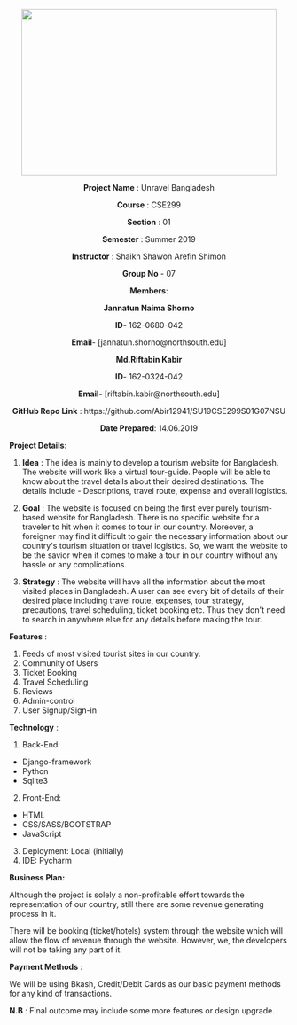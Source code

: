 <html><body><p align="center">
  <img width="460" height="300" src="https://elmsprodcdnendpoint.azureedge.net/attachments/15/2bfe67c5-2678-e011-969d-0030487d8897/46f5b6ce-3ea8-47ed-8444-80b87ed980cd.png">
</p>

<p align ="center"><b>Project Name</b> : Unravel Bangladesh</p>

<p align ="center"><b>Course</b> : CSE299</p>

<p align ="center"><b>Section</b> : 01</p>

<p align ="center"><b>Semester</b> : Summer 2019</p>

<p align ="center"><b>Instructor</b> : Shaikh Shawon Arefin Shimon</p>

<p align ="center"><b>Group No</b> - 07</p>

<p align ="center"><b>Members</b>:</p>

<p align ="center"><b>Jannatun Naima Shorno</b></p>

<p align ="center"><b>ID</b>- 162-0680-042</p>

<p align ="center"><b>Email</b>- [jannatun.shorno@northsouth.edu]</p>

<p align ="center"><b>Md.Riftabin Kabir</b></p>

<p align ="center"><b>ID</b>- 162-0324-042</p>

<p align ="center"><b>Email</b>- [riftabin.kabir@northsouth.edu]</p>

 <p align ="center"><b>GitHub Repo Link</b> : https://github.com/Abir12941/SU19CSE299S01G07NSU</p>

<p align ="center"><b>Date Prepared</b>: 14.06.2019</p>
</body>
</html>


**Project Details**:

1.  **Idea** :  The idea is mainly to develop a tourism website for Bangladesh. The website will work like a virtual tour-guide. People will be able to know about the travel details about their desired destinations. The details include - Descriptions, travel route, expense and overall logistics.

1.  **Goal** : The website is focused on being the first ever purely tourism-based website for Bangladesh. There is no specific website for a traveler to hit when it comes to tour in our country. Moreover, a foreigner may find it difficult to gain the necessary information about our country&#39;s tourism situation or travel logistics. So, we want the website to be the savior when it comes to make a tour in our country without any hassle or any complications.

1.  **Strategy** : The website will have all the information about the most visited places in Bangladesh. A user can see every bit of details of their desired place including travel route, expenses, tour strategy, precautions, travel scheduling, ticket booking etc. Thus they don&#39;t need to search in anywhere else for any details before making the tour.


**Features** :

1. Feeds of most visited tourist sites in our country.
2. Community of Users
3. Ticket Booking
4. Travel Scheduling
5. Reviews
6. Admin-control
7. User Signup/Sign-in

**Technology** :

1. Back-End:
  * Django-framework
  * Python
  * Sqlite3
2. Front-End:
  * HTML
  * CSS/SASS/BOOTSTRAP
  * JavaScript
3. Deployment:  Local (initially)
4. IDE: Pycharm

**Business Plan:**

Although the project is solely a non-profitable effort towards the representation of our country, still there are some revenue generating process in it.

There will be booking (ticket/hotels) system through the website which will allow the flow of revenue through the website. However, we, the developers will not be taking any part of it.

**Payment Methods** :

We will be using Bkash, Credit/Debit Cards as our basic payment methods for any kind of transactions.

**N.B** : Final outcome may include some more features or design upgrade.

